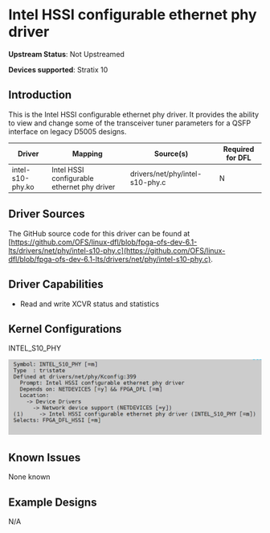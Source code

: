 # **Intel HSSI configurable ethernet phy driver**

**Upstream Status**: Not Upstreamed

**Devices supported**: Stratix 10

## **Introduction**

This is the Intel HSSI configurable ethernet phy driver. It provides the ability to view and change some of the transceiver tuner parameters for a QSFP interface on legacy D5005 designs.

|Driver|Mapping|Source(s)|Required for DFL|
|---|---|---|---|
|intel-s10-phy.ko|Intel HSSI configurable ethernet phy driver|drivers/net/phy/intel-s10-phy.c|N|

## **Driver Sources**

The GitHub source code for this driver can be found at [https://github.com/OFS/linux-dfl/blob/fpga-ofs-dev-6.1-lts/drivers/net/phy/intel-s10-phy.c](https://github.com/OFS/linux-dfl/blob/fpga-ofs-dev-6.1-lts/drivers/net/phy/intel-s10-phy.c).

## **Driver Capabilities**

* Read and write XCVR status and statistics

## **Kernel Configurations**

INTEL_S10_PHY

![](./images/intel_s10_phy_menuconfig.PNG)

## **Known Issues**

None known

## **Example Designs**

N/A

